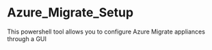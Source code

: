 # Azure_Migrate_Setup
This powershell tool allows you to configure Azure Migrate appliances through a GUI
